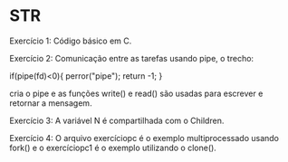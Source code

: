 # STR

Exercício 1:
Código básico em C.

Exercício 2:
Comunicação entre as tarefas usando pipe, o trecho:

if(pipe(fd)<0){
perror("pipe");
return -1;
}


cria o pipe e as funções write() e read() são usadas para escrever e retornar a mensagem.

Exercício 3:
A variável N é compartilhada com o Children.

Exercício 4:
O arquivo exercíciopc é o exemplo multiprocessado usando fork() e o exercíciopc1 é o exemplo utilizando o clone().
